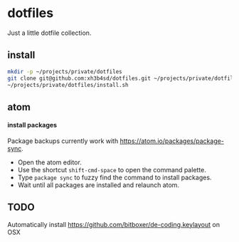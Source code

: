 # dotfiles
Just a little dotfile collection.

## install
```bash
mkdir -p ~/projects/private/dotfiles
git clone git@github.com:xh3b4sd/dotfiles.git ~/projects/private/dotfiles
~/projects/private/dotfiles/install.sh
```

## atom

#### install packages
Package backups currently work with https://atom.io/packages/package-sync.

- Open the atom editor.
- Use the shortcut `shift-cmd-space` to open the command palette.
- Type `package sync` to fuzzy find the command to install packages.
- Wait until all packages are installed and relaunch atom.

## TODO
Automatically install https://github.com/bitboxer/de-coding.keylayout on OSX
